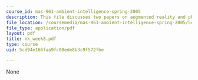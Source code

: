 ```yaml
---
course_id: mas-961-ambient-intelligence-spring-2005
description: This file discusses two papers on augmented reality and physical paper.
file_location: /coursemedia/mas-961-ambient-intelligence-spring-2005/5cd94e166faa9fc08ede8b3c9f572fbe_nk_week8.pdf
file_type: application/pdf
layout: pdf
title: nk_week8.pdf
type: course
uid: 5cd94e166faa9fc08ede8b3c9f572fbe

---
```

None